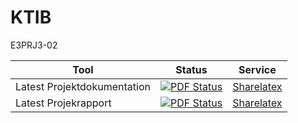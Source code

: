 # KTIB
E3PRJ3-02

Tool | Status | Service
-----|--------|---------
Latest Projektdokumentation | [![PDF Status](https://www.sharelatex.com/github/repos/KalleDK/KTIB/builds/latest/badge.svg)](https://www.sharelatex.com/github/repos/KalleDK/KTIB/builds/latest/output.pdf) | [Sharelatex](https://www.sharelatex.com/github/repos/KalleDK/KTIB)
Latest Projekrapport | [![PDF Status](https://www.sharelatex.com/github/repos/KalleDK/KTIB_Rapport/builds/latest/badge.svg)](https://www.sharelatex.com/github/repos/KalleDK/KTIB_Rapport/builds/latest/output.pdf) | [Sharelatex](https://www.sharelatex.com/github/repos/KalleDK/KTIB_Rapport)
